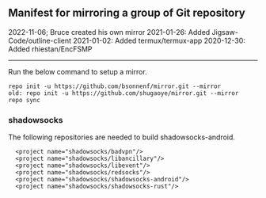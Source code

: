 Manifest for mirroring a group of Git repository
------------------------------------------------

2022-11-06; Bruce created his own mirror
2021-01-26: Added Jigsaw-Code/outline-client
2021-01-02: Added termux/termux-app
2020-12-30: Added rhiestan/EncFSMP

---

Run the below command to setup a mirror.

```
repo init -u https://github.com/bsonnenf/mirror.git --mirror
old: repo init -u https://github.com/shugaoye/mirror.git --mirror
repo sync
```

### shadowsocks
The following repositories are needed to build shadowsocks-android.

```
  <project name="shadowsocks/badvpn"/>
  <project name="shadowsocks/libancillary"/>
  <project name="shadowsocks/libevent"/>
  <project name="shadowsocks/redsocks"/>
  <project name="shadowsocks/shadowsocks-android"/>
  <project name="shadowsocks/shadowsocks-rust"/>
```
